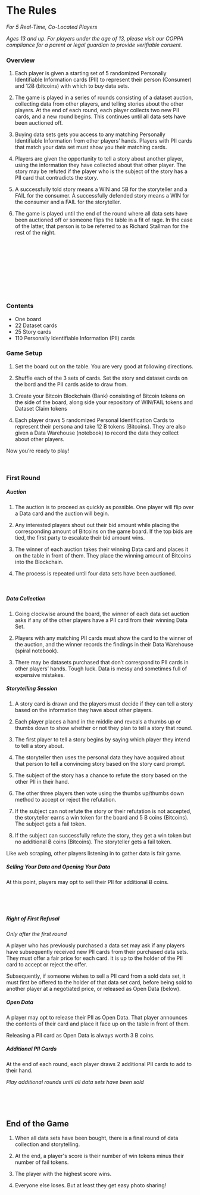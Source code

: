 # The Rules

_For 5 Real-Time, Co-Located Players_

_Ages 13 and up. For players under the age of 13, please visit our COPPA compliance for a parent or legal guardian to provide verifiable consent._


### Overview

1. Each player is given a starting set of 5 randomized Personally Identifiable Information cards (PII) to represent their person (Consumer) and 12Ƀ (bitcoins) with which to buy data sets.

2. The game is played in a series of rounds consisting of a dataset auction, collecting data from other players, and telling stories about the other players. At the end of each round, each player collects two new PII cards, and a new round begins. This continues until all data sets have been auctioned off.

3. Buying data sets gets you access to any matching Personally Identifiable Information from other players’ hands. Players with PII cards that match your data set must show you their matching cards.

4. Players are given the opportunity to tell a story about another player, using the information they have collected about that other player. The story may be refuted if the player who is the subject of the story has a PII card that contradicts the story.

5. A successfully told story means a WIN and 5Ƀ for the storyteller and a FAIL for the consumer. A successfully defended story means a WIN for the consumer and a FAIL for the storyteller.

6. The game is played until the end of the round where all data sets have been auctioned off or someone flips the table in a fit of rage. In the case of the latter, that person is to be referred to as Richard Stallman for the rest of the night.

&nbsp;

&nbsp;

&nbsp;

&nbsp;

&nbsp;

### Contents

* One board
* 22 Dataset cards
* 25 Story cards
* 110 Personally Identifiable Information (PII) cards

### Game Setup

1. Set the board out on the table. You are very good at following directions.

2. Shuffle each of the 3 sets of cards. Set the story and dataset cards on the bord and the PII cards aside to draw from.

3. Create your Bitcoin Blockchain (Bank) consisting of Bitcoin tokens on the side of the board, along side your repository of WIN/FAIL tokens and Dataset Claim tokens

4. Each player draws 5 randomized Personal Identification Cards to represent their persona and take 12 Ƀ tokens (Bitcoins). They are also given a Data Warehouse (notebook) to record the data they collect about other players.

Now you’re ready to play!

&nbsp;

### First Round

##### Auction

1. The auction is to proceed as quickly as possible. One player will flip over a Data card and the auction will begin.

2. Any interested players shout out their bid amount while placing the corresponding amount of Bitcoins on the game board. If the top bids are tied, the first party to escalate their bid amount wins.

3. The winner of each auction takes their winning Data card and places it on the table in front of them. They place the winning amount of Bitcoins into the Blockchain.

4. The process is repeated until four data sets have been auctioned.

&nbsp;

##### Data Collection

1. Going clockwise around the board, the winner of each data set auction asks if any of the other players have a PII card from their winning Data Set.

2. Players with any matching PII cards must show the card to the winner of the auction, and the winner records the findings in their Data Warehouse (spiral notebook).

3. There may be datasets purchased that don’t correspond to PII cards in other players’ hands. Tough luck. Data is messy and sometimes full of expensive mistakes.


##### Storytelling Session

1. A story card is drawn and the players must decide if they can tell a story based on the information they have about other players. 

2. Each player places a hand in the middle and reveals a thumbs up or thumbs down to show whether or not they plan to tell a story that round. 

3. The first player to tell a story begins by saying which player they intend to tell a story about. 

4. The storyteller then uses the personal data they have acquired about that person to tell a convincing story based on the story card prompt. 

5. The subject of the story has a chance to refute the story based on the other PII in their hand. 

6. The other three players then vote using the thumbs up/thumbs down method to accept or reject the refutation. 

7. If the subject can not refute the story or their refutation is not accepted, the storyteller earns a win token for the board and 5 Ƀ coins (Bitcoins). The subject gets a fail token.

8. If the subject can successfully refute the story, they get a win token but no additional Ƀ coins (Bitcoins). The storyteller gets a fail token.

Like web scraping, other players listening in to gather data is fair game.


##### Selling Your Data and Opening Your Data

At this point, players may opt to sell their PII for additional Ƀ coins.

&nbsp;

&nbsp;

##### Right of First Refusal

_Only after the first round_

A player who has previously purchased a data set may ask if any players have subsequently received new PII cards from their purchased data sets. They must offer a fair price for each card. It is up to the holder of the PII card to accept or reject the offer.

Subsequently, if someone wishes to sell a PII card from a sold data set, it must first be offered to the holder of that data set card, before being sold to another player at a negotiated price, or released as Open Data (below).

##### Open Data

A player may opt to release their PII as Open Data. That player announces the contents of their card and place it face up on the table in front of them.

Releasing a PII card as Open Data is always worth 3 Ƀ coins.

##### Additional PII Cards

At the end of each round, each player draws 2 additional PII cards to add to their hand.

*Play additional rounds until all data sets have been sold*

&nbsp;

&nbsp;

## End of the Game

1. When all data sets have been bought, there is a final round of data collection and storytelling.

2. At the end, a player's score is their number of win tokens minus their number of fail tokens.

3. The player with the highest score wins. 

4. Everyone else loses. But at least they get easy photo sharing!

